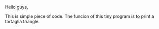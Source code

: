 Hello guys,

This is simple piece of code.
The funcion of this tiny program is to print a tartaglia triangle.